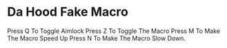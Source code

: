 # Da Hood Fake Macro
Press Q To Toggle Aimlock
Press Z To Toggle The Macro
Press M To Make The Macro Speed Up
Press N To Make The Macro Slow Down.

